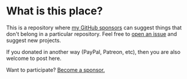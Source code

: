 # What is this place?

This is a repository where [my GitHub sponsors](https://github.com/sponsors/stefansundin) can suggest things that don't belong in a particular repository. Feel free to [open an issue](https://github.com/stefansundin/sponsors/issues/new) and suggest new projects.

If you donated in another way (PayPal, Patreon, etc), then you are also welcome to post here.

Want to participate? [Become a sponsor.](https://github.com/sponsors/stefansundin)
